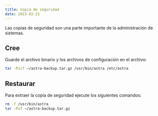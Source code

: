 ```yaml
---
title: Copia de seguridad
date: 2023-02-21
---
```


Las copias de seguridad son una parte importante de la administración de sistemas.

## Cree[](https://help.cesbo.com/astra/admin-guide/administration/backup#create)

Guarde el archivo binario y los archivos de configuración en el archivo:

```sh
tar -Pzcf ~/astra-backup.tar.gz /usr/bin/astra /etc/astra
```

## Restaurar[](https://help.cesbo.com/astra/admin-guide/administration/backup#restore)

Para extraer la copia de seguridad ejecute los siguientes comandos:

```sh
rm -f /usr/bin/astra
tar -Pxf ~/astra-backup.tar.gz
```

